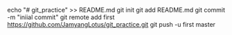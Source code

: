 echo "# git_practice" >> README.md
git init
git add README.md
git commit -m "iniial commit"
git remote add first https://github.com/JamyangLotus/git_practice.git
git push -u first master

